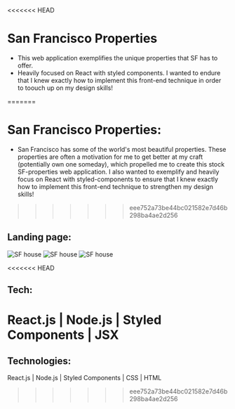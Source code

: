 <<<<<<< HEAD
# San Francisco Properties
- This web application exemplifies the unique properties that SF has to offer. 
- Heavily focused on React with styled components. I wanted to endure that I knew exactly how to implement this front-end technique in order to toouch up on my design skills! 

=======
# San Francisco Properties:
- San Francisco has some of the world's most beautiful properties. These properties are often a motivation for me to get better at my craft (potentially own one someday), which propelled me to create this stock SF-properties web application. I also wanted to exemplify and heavily focus on React with styled-components to ensure that I knew exactly how to implement this front-end technique to strengthen my design skills! 
>>>>>>> eee752a73be44bc021582e7d46b298ba4ae2d256
## Landing page: 
![SF house](https://imgur.com/JXYmsyF.png)
![SF house](https://imgur.com/KsJb3Ud.png)
![SF house](https://imgur.com/lvOkprc.png)

<<<<<<< HEAD
## Tech: 
React.js | Node.js | Styled Components | JSX
=======
## Technologies: 
React.js | Node.js | Styled Components | CSS | HTML
>>>>>>> eee752a73be44bc021582e7d46b298ba4ae2d256

